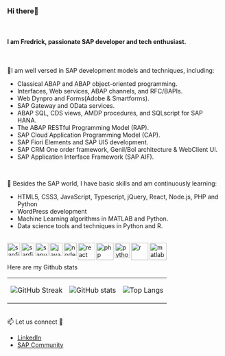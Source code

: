 <h3 align="left">Hi there👋 </h3> <br>
 <h4 align="left"> I am Fredrick,  passionate SAP developer and tech enthusiast.</h4> <br>

🎯I am well versed in SAP development models and techniques, including:
   - Classical ABAP and ABAP object-oriented programming.
   - Interfaces, Web services, ABAP channels, and RFC/BAPIs.
   - Web Dynpro and Forms(Adobe & Smartforms).
   - SAP Gateway and OData services.
   - ABAP SQL, CDS views, AMDP procedures, and SQLscript for SAP HANA.
   - The ABAP RESTful Programming Model (RAP).
   - SAP Cloud Application Programming Model (CAP).
   - SAP Fiori Elements and SAP UI5 development.
   - SAP CRM One order framework, Genil/Bol architecture & WebClient UI.
   - SAP Application Interface Framework (SAP AIF).
<br>
    
🌱 Besides the SAP world, I have basic skills and am continuously learning:
   - HTML5, CSS3, JavaScript, Typescript, jQuery, React, Node.js, PHP and Python
   - WordPress development
   - Machine Learning algorithms in MATLAB and Python.
   - Data science tools and techniques in Python and R.

<br>
   <img align="left" alt="sapfiori" width="30px" src="https://github.com/fmumali/fmumali/assets/62213009/69cc3a47-bdcf-4e6c-82fa-99c3b0097064"/>
   <img align="left" alt="sapfiori" width="30px" src="https://github.com/fmumali/fmumali/assets/62213009/7045cf52-9c9e-4501-99fe-6ecf271b822f"/>
   <img align="left" alt="sapui5" width="30px" src="https://github.com/fmumali/fmumali/assets/62213009/9a6c0079-1411-4f67-89eb-5ab51a2c528c"/>
   <img align="left" alt="javascript" width="30px" src="https://github.com/fmumali/fmumali/assets/62213009/3bffbab0-346c-4fd5-981b-3368eb84ce04"/>
   <img align="left" alt="nodejs" width="30px" src="https://github.com/fmumali/fmumali/assets/62213009/c9d461fd-8857-4d02-a518-a963535c8403"/> 
   <img align="left" alt="react" width="40px" src="https://github.com/fmumali/fmumali/assets/62213009/752f4171-b0d4-43d9-839c-5cef7baf5d13"/>
   <img align="left" alt="php" width="40px" src="https://github.com/fmumali/fmumali/assets/62213009/5a759247-5b19-4e7b-a7fe-55cbfd742b89"/>
   <img align="left" alt="python" width="35px" src="https://github.com/fmumali/fmumali/assets/62213009/e00c7d26-b250-4f18-a8d9-d11c7b8cf452"/>
   <img align="left" alt="r" width="40px" src="https://github.com/fmumali/fmumali/assets/62213009/282f7f09-cb1c-4c15-b19b-f7452a41b20c"/>
   <img align="left" alt="matlab" width="40px" src="https://github.com/fmumali/fmumali/assets/62213009/ce9fadfd-10f1-4ef0-a1ab-961441e04c00"/>
 <br>

 <br>Here are my Github stats

<table>
<tr>
<td>
   
![GitHub Streak](https://github-readme-streak-stats.herokuapp.com?user=fmumali&theme=blueberry&hide_border=true&mode=weekly)
</td>
<td>
   
![GitHub stats](https://github-readme-stats.vercel.app/api?username=fmumali&hide_border=true&&hide=stars&show_icons=true&show=prs_merged_percentage&theme=blueberry)
</td>
<td>
   
![Top Langs](https://github-readme-stats.vercel.app/api/top-langs/?username=fmumali&hide_border=true&theme=blueberry&layout=compact&langs_count=8)
</td>
</tr>
</table>


<br>📫 Let us connect 🤝
- [LinkedIn](https://www.linkedin.com/in/fredrickmumali/)
- [SAP Community](https://community.sap.com/t5/user/viewprofilepage/user-id/2819)

